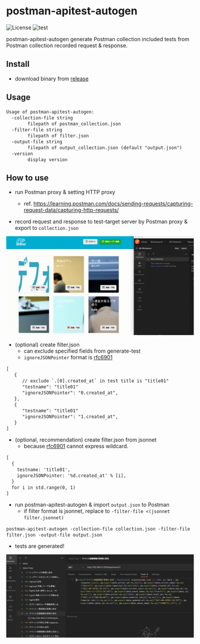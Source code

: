 # postman-apitest-autogen

![License](https://img.shields.io/github/license/ShotaKitazawa/postman-apitest-autogen)
![test](https://github.com/ShotaKitazawa/postman-apitest-autogen/workflows/test/badge.svg)

postman-apitest-autogen generate Postman collection included tests from Postman collection recorded request & response.

## Install

* download binary from [release](https://github.com/ShotaKitazawa/postman-apitest-autogen/releases)

## Usage

```
Usage of postman-apitest-autogen:
  -collection-file string
        filepath of postman_collection.json
  -filter-file string
        filepath of filter.json
  -output-file string
        filepath of output_collection.json (default "output.json")
  -version
        display version
```

## How to use

* run Postman proxy & setting HTTP proxy
    * ref. https://learning.postman.com/docs/sending-requests/capturing-request-data/capturing-http-requests/

* record request and response to test-target server by Postman proxy & export to `collection.json`

![](./images/recording-request-and-response.gif)

* (optional) create filter.json
    * can exclude specified fields from generate-test
    * `ignoreJSONPointer` format is [rfc6901](https://datatracker.ietf.org/doc/html/rfc6901)

```jsonnet
[
   {
      // exclude `.[0].created_at` in test title is "title01"
      "testname": "title01"
      "ignoreJSONPointer": "0.created_at",
   },
   {
      "testname": "title01"
      "ignoreJSONPointer": "1.created_at",
   }
]
```

* (optional, recommendation) create filter.json from jsonnet
    * because [rfc6901](https://datatracker.ietf.org/doc/html/rfc6901) cannot express wildcard.

```jsonnet
[
  {
    testname: 'title01',
    ignoreJSONPointer: '%d.created_at' % [i],
  }
  for i in std.range(0, 1)
]
```

* run postman-apitest-autogen & import `output.json` to Postman
    * if filter format is jsonnet, replace to `-filter-file <(jsonnet filter.jsonnet)`

```
postman-apitest-autogen -collection-file collection.json -filter-file filter.json -output-file output.json
```

* tests are generated!

![](./images/tests-are-generated.png)
